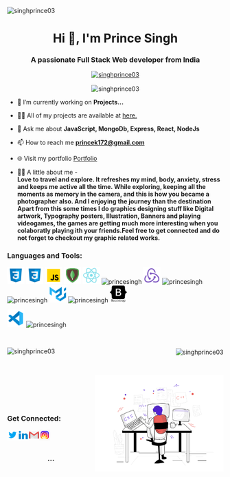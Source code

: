 <!--
**singhprince03/singhprince03** is a ✨ _special_ ✨ repository because its `README.md` (this file) appears on your GitHub profile.

Here are some ideas to get you started:

- 🔭 I’m currently working on ...
- 🌱 I’m currently learning ...
- 👯 I’m looking to collaborate on ...
- 🤔 I’m looking for help with ...
- 💬 Ask me about ...
- 📫 How to reach me: ...
- 😄 Pronouns: ...
- ⚡ Fun fact: ...
-->

<p align="left"> <img src="https://komarev.com/ghpvc/?username=singhprince03&label=Profile%20views&color=0e75b6&style=flat" alt="singhprince03" /> </p>

<!-- ![test](https://user-images.githubusercontent.com/33107551/141144544-2e45dae3-4ed1-4c61-a861-7ef3af43238a.png) -->
<h1 align="center">Hi 👋, I'm Prince Singh</h1>
<h3 align="center">A passionate Full Stack Web developer from India</h3>



<p align="center"> <a href="https://github.com/ryo-ma/github-profile-trophy"><img src="https://github-profile-trophy.vercel.app/?username=singhprince03" alt="singhprince03" /></a> </p>
<p align="center"><img align="center" src="https://github-readme-streak-stats.herokuapp.com/?user=singhprince03&" alt="singhprince03" /></p>





- 🔭 I’m currently working on **Projects...**

- 👨‍💻 All of my projects are available at [here.](https://github.com/singhprince03/projects)

- 💬 Ask me about **JavaScript, MongoDb, Express, React, NodeJs**

- 📫 How to reach me **princek172@gmail.com**

- 🌐 Visit my portfolio [Portfolio](https://singhprince.netlify.app/)

- 🙋‍♂️ A little about me - <br/>
       **Love to travel and explore. It refreshes my mind, body, anxiety, stress and keeps me active all the time. While exploring, keeping all the moments as memory in the camera, and this is how you became a photographer also. And I enjoying the journey than the destination**<br/>
       **Apart from this some times I do graphics designing stuff like Digital artwork, Typography posters, Illustration, Banners and playing videogames, the games are getting much more interesting when you colaboratly playing ith your friends.Feel free to get connected and do not forget to checkout my graphic related works.**

<!-- ### Blogs posts -->
<!-- BLOG-POST-LIST:START -->
<!-- BLOG-POST-LIST:END -->



<h3 align="left">Languages and Tools:</h3>
<p>
<img src="https://github.com/singhprince03/singhprince03/blob/main/images/icons8-css3-48.png" alt="princesingh" width="40px" />
  <img src="https://github.com/singhprince03/singhprince03/blob/main/icons8-css3-48.png" alt="princesingh" width="40px" />
  <img src="https://github.com/singhprince03/singhprince03/blob/main/icons8-javascript-48.png" alt="princesingh" width="40px" />
  <img src="https://github.com/singhprince03/singhprince03/blob/main/icons8-mongodb-48.png" alt="princesingh" width="40px" />
  <img src="https://github.com/singhprince03/singhprince03/blob/main/icons8-react-native-48.png" alt="princesingh" width="40px" />
  <img src="https://www.vectorlogo.zone/logos/nodejs/nodejs-icon.svg" alt="princesingh" width="40px" />
  <img src="https://github.com/singhprince03/singhprince03/blob/main/icons8-redux-48.png" alt="princesingh" width="40px" />
  <img src="https://www.vectorlogo.zone/logos/getpostman/getpostman-icon.svg" alt="princesingh" width="40px" />
  <img src="https://www.vectorlogo.zone/logos/git-scm/git-scm-icon.svg" alt="princesingh" width="40px" />
  <img src="https://github.com/singhprince03/singhprince03/blob/main/icons8-material-ui-48.png" alt="princesingh" width="40px" />
  <img src="https://www.vectorlogo.zone/logos/tailwindcss/tailwindcss-icon.svg" alt="princesingh" width="40px" />
  <img src="https://raw.githubusercontent.com/devicons/devicon/master/icons/bootstrap/bootstrap-plain-wordmark.svg" alt="princesingh" width="40px" />
</p>
<p>
  <img src="https://github.com/singhprince03/singhprince03/blob/main/icons8-visual-studio-code-2019-48.png" width="40px" />
  <img src="https://www.vectorlogo.zone/logos/netlify/netlify-icon.svg" alt="princesingh" width="40px" />
</p>


<br/>

<p>
<p align="left"><img align="left" src="https://github-readme-stats.vercel.app/api/top-langs?username=singhprince03&show_icons=true&locale=en&layout=compact" alt="singhprince03" /></p>

<p align="right">&nbsp;<img align="center" src="https://github-readme-stats.vercel.app/api?username=singhprince03&show_icons=true&locale=en" alt="singhprince03" /></p>
</p>
<br/>


<p align="right"><img align="right" src="https://github.com/singhprince03/singhprince03/blob/main/pixeltrue-web-development-1.png" alt="singhprince03" width="300px"/></p><br/>
<br/><br/><br/>
<h3 align="left">Get Connected:</h3>
<a href="https://twitter.com/singh_prince30" target="_blank"><img align="left" src="https://github.com/singhprince03/singhprince03/blob/main/icons8-twitter.gif" alt="princesingh" width="25px" /></a>
<a href="https://linkedin.com/in/singhprince30" target="_blank"><img align="left" src="https://github.com/singhprince03/singhprince03/blob/main/icons8-linkedin-2.gif" alt="princesingh" width="25px" /></a>
<a href="https://mail.google.com/mail/u/0/?tab=rm&ogbl#inbox?compose=CllgCJNqLHZLdHcsNppxDXDkrCGlnkVcMgzPBQPGwFHgkBjmSLBTPBzZzQLCfWpLfknGHsWDTLV" target="_blank"><img align="left" src="https://github.com/singhprince03/singhprince03/blob/main/icons8-gmail-logo.gif" alt="princesingh" width="25px" /></a>
<a href="https://instagram.com/_prinz03_" target="blank"><img align="left" src="https://github.com/singhprince03/singhprince03/blob/main/icons8-instagram.gif" alt="princesingh" width="25px" /></a>
<br /><br />
<h3 align="center">...</h3>
